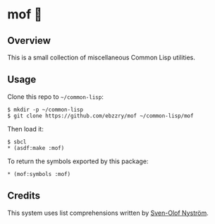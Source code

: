 mof 🦋
======


Overview
--------

This is a small collection of miscellaneous Common Lisp utilities.


Usage
-----

Clone this repo to `~/common-lisp`:

    $ mkdir -p ~/common-lisp
    $ git clone https://github.com/ebzzry/mof ~/common-lisp/mof

Then load it:

    $ sbcl
    * (asdf:make :mof)

To return the symbols exported by this package:

    * (mof:symbols :mof)


Credits
-------

This system uses list comprehensions written by [Sven-Olof Nyström](http://user.it.uu.se/~svenolof/).
